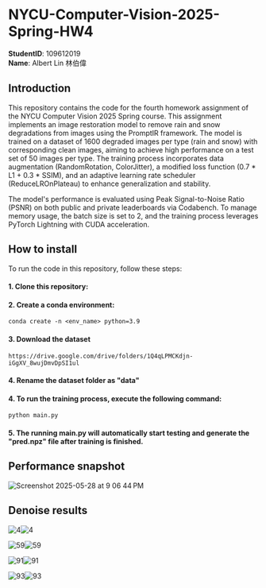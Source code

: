 # NYCU-Computer-Vision-2025-Spring-HW4
**StudentID**: 109612019  
**Name**: Albert Lin 林伯偉

## Introduction
This repository contains the code for the fourth homework assignment of the NYCU Computer Vision 2025 Spring course. This assignment implements an image restoration model to remove rain and snow degradations from images using the PromptIR framework. The model is trained on a dataset of 1600 degraded images per type (rain and snow) with corresponding clean images, aiming to achieve high performance on a test set of 50 images per type. The training process incorporates data augmentation (RandomRotation, ColorJitter), a modified loss function (0.7 * L1 + 0.3 * SSIM), and an adaptive learning rate scheduler (ReduceLROnPlateau) to enhance generalization and stability.

The model's performance is evaluated using Peak Signal-to-Noise Ratio (PSNR) on both public and private leaderboards via Codabench. To manage memory usage, the batch size is set to 2, and the training process leverages PyTorch Lightning with CUDA acceleration.

## How to install
  To run the code in this repository, follow these steps:  

#### 1. Clone this repository:

#### 2. Create a conda environment:  
    conda create -n <env_name> python=3.9

#### 3. Download the dataset  
    https://drive.google.com/drive/folders/1Q4qLPMCKdjn-iGgXV_8wujDmvDpSI1ul

#### 4. Rename the dataset folder as "data" 

    
#### 4. To run the training process, execute the following command:  
    python main.py

#### 5. The running main.py will automatically start testing and generate the "pred.npz" file after training is finished.


## Performance snapshot  
![Screenshot 2025-05-28 at 9 06 44 PM](https://github.com/user-attachments/assets/a93afa9b-7a6b-4043-ba70-cf87a6ea9f85)


## Denoise results

![4](https://github.com/user-attachments/assets/c5265a49-2a50-4a71-ae82-2fbc27f554fe)![4](https://github.com/user-attachments/assets/14a466e8-82b6-4054-85e0-c39916b5984a)

![59](https://github.com/user-attachments/assets/9f5ec103-a748-405f-80c6-c918446802c3)![59](https://github.com/user-attachments/assets/d2e7b466-cdca-4b10-b750-827ee7dd4e73)

![91](https://github.com/user-attachments/assets/5dfc95e2-a75a-46b7-84fb-eb192b8b7a09)![91](https://github.com/user-attachments/assets/50300db3-4ce9-4ed7-b6e4-6a610c91acc4)

![93](https://github.com/user-attachments/assets/5c0efbe5-3f8b-430d-af7d-a993762c9c31)![93](https://github.com/user-attachments/assets/1f3d55b3-264c-4c0a-b53d-e260891aea47)
